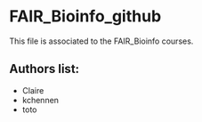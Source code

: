 # FAIR_Bioinfo_github
This file is associated to the FAIR_Bioinfo courses.

## Authors list:
- Claire 
- kchennen
- toto
